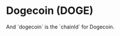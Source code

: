# Dogecoin (DOGE)

<!--@include: ./_xfi.md{,12}--> And `dogecoin` is the `chainId` for Dogecoin.

<div ref="refDetectWallet"/>

<!--@include: ./_xfi.md{14,}-->

<script setup>
import { createElement } from 'react'
import { createRoot } from 'react-dom/client'
import { ref, onMounted } from 'vue'

import DetectWallet from '../components/DetectWallet.jsx'

const refDetectWallet = ref()
const refConnectWallet = ref()
onMounted(() => {
  const rootDetectWallet = createRoot(refDetectWallet.value)
  rootDetectWallet.render(createElement(DetectWallet, {
    chainId: 'dogecoin',
  }, null))
})
</script>
